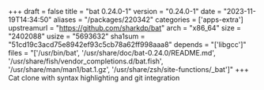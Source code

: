 +++
draft = false
title = "bat 0.24.0-1"
version = "0.24.0-1"
date = "2023-11-19T14:34:50"
aliases = "/packages/220342"
categories = ['apps-extra']
upstreamurl = "https://github.com/sharkdp/bat"
arch = "x86_64"
size = "2402088"
usize = "5693632"
sha1sum = "51cd19c3acd75e8942ef93c5cb78a62ff998aaa8"
depends = "['libgcc']"
files = "['/usr/bin/bat', '/usr/share/doc/bat-0.24.0/README.md', '/usr/share/fish/vendor_completions.d/bat.fish', '/usr/share/man/man1/bat.1.gz', '/usr/share/zsh/site-functions/_bat']"
+++
Cat clone with syntax highlighting and git integration